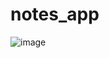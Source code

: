 # notes_app

![image](https://github.com/user-attachments/assets/bc68ceb4-fc6e-4898-81e3-abd894345e03)

